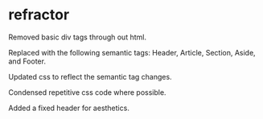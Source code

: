 # refractor

Removed basic div tags through out html.

Replaced with the following semantic tags: Header, Article, Section, Aside, and Footer.
  
Updated css to reflect the semantic tag changes.
 
Condensed repetitive css code where possible.
 
Added a fixed header for aesthetics. 
